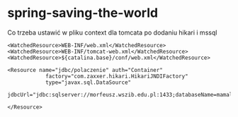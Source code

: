 # spring-saving-the-world

Co trzeba ustawić w pliku context dla tomcata po dodaniu hikari i mssql 

<Context>

    <WatchedResource>WEB-INF/web.xml</WatchedResource>
    <WatchedResource>WEB-INF/tomcat-web.xml</WatchedResource>
    <WatchedResource>${catalina.base}/conf/web.xml</WatchedResource>

    <Resource name="jdbc/polaczenie" auth="Container"
                factory="com.zaxxer.hikari.HikariJNDIFactory"
                type="javax.sql.DataSource"
                jdbcUrl="jdbc:sqlserver://morfeusz.wszib.edu.pl:1433;databaseName=mamaleka;user=mamaleka;password=Magdamalek1!">

    </Resource>
